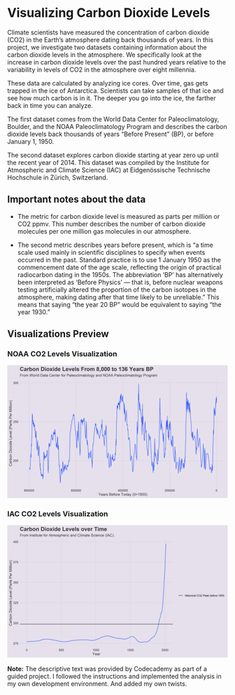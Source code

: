 # Visualizing Carbon Dioxide Levels

Climate scientists have measured the concentration of carbon dioxide (CO2) in the Earth’s atmosphere dating back thousands of years. In this project, we investigate two datasets containing information about the carbon dioxide levels in the atmosphere. We specifically look at the increase in carbon dioxide levels over the past hundred years relative to the variability in levels of CO2 in the atmosphere over eight millennia.

These data are calculated by analyzing ice cores. Over time, gas gets trapped in the ice of Antarctica. Scientists can take samples of that ice and see how much carbon is in it. The deeper you go into the ice, the farther back in time you can analyze.

The first dataset comes from the World Data Center for Paleoclimatology, Boulder, and the NOAA Paleoclimatology Program and describes the carbon dioxide levels back thousands of years “Before Present” (BP), or before January 1, 1950.

The second dataset explores carbon dioxide starting at year zero up until the recent year of 2014. This dataset was compiled by the Institute for Atmospheric and Climate Science (IAC) at Eidgenössische Technische Hochschule in Zürich, Switzerland.

## Important notes about the data

- The metric for carbon dioxide level is measured as parts per million or CO2 ppmv. This number describes the number of carbon dioxide molecules per one million gas molecules in our atmosphere.

- The second metric describes years before present, which is “a time scale used mainly in scientific disciplines to specify when events occurred in the past. Standard practice is to use 1 January 1950 as the commencement date of the age scale, reflecting the origin of practical radiocarbon dating in the 1950s. The abbreviation ‘BP’ has alternatively been interpreted as ‘Before Physics’ — that is, before nuclear weapons testing artificially altered the proportion of the carbon isotopes in the atmosphere, making dating after that time likely to be unreliable.” This means that saying “the year 20 BP” would be equivalent to saying “the year 1930.”

## Visualizations Preview

### NOAA CO2 Levels Visualization
![NOAA CO2 Levels](noaa_viz_plot.png)

### IAC CO2 Levels Visualization
![IAC CO2 Levels](iac_viz_plot.png)

**Note:** The descriptive text was provided by Codecademy as part of a guided project. I followed the instructions and implemented the analysis in my own development environment. And added my own twists.


